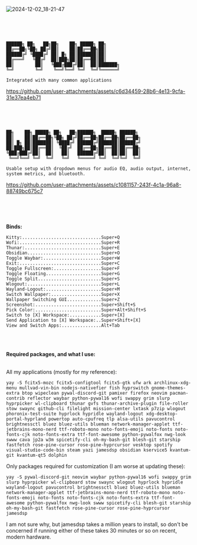 
![2024-12-02_18-21-47](https://github.com/user-attachments/assets/f23dc60a-cd08-4ec3-87f4-ded62490a13e)

<br />
<br />
<br />

```
██████╗ ██╗   ██╗██╗    ██╗ █████╗ ██╗     
██╔══██╗╚██╗ ██╔╝██║    ██║██╔══██╗██║     
██████╔╝ ╚████╔╝ ██║ █╗ ██║███████║██║     
██╔═══╝   ╚██╔╝  ██║███╗██║██╔══██║██║     
██║        ██║   ╚███╔███╔╝██║  ██║███████╗
╚═╝        ╚═╝    ╚══╝╚══╝ ╚═╝  ╚═╝╚══════╝

Integrated with many common applications
```


https://github.com/user-attachments/assets/c6d34459-28b6-4e13-9cfa-31e37ea4eb71



<br />
<br />
<br />

```
██╗    ██╗ █████╗ ██╗   ██╗██████╗  █████╗ ██████╗ 
██║    ██║██╔══██╗╚██╗ ██╔╝██╔══██╗██╔══██╗██╔══██╗
██║ █╗ ██║███████║ ╚████╔╝ ██████╔╝███████║██████╔╝
██║███╗██║██╔══██║  ╚██╔╝  ██╔══██╗██╔══██║██╔══██╗
╚███╔███╔╝██║  ██║   ██║   ██████╔╝██║  ██║██║  ██║
 ╚══╝╚══╝ ╚═╝  ╚═╝   ╚═╝   ╚═════╝ ╚═╝  ╚═╝╚═╝  ╚═╝
                                                   
Usable setup with dropdown menus for audio EQ, audio output, internet, system metrics, and bluetooth.
```

https://github.com/user-attachments/assets/c1081157-243f-4c1a-96a8-88749bc675c7


<br />
<br />
<br />

**Binds:**

```
Kitty:..............................Super+Q
Wofi:...............................Super+R
Thunar:.............................Super+E
Obsidian............................Super+O
Toggle Waybar:......................Super+W
Exit:...............................Super+C
Toggle Fullscreen:..................Super+F
Toggle Floating.....................Super+G
Toggle Split........................Super+S
Wlogout:............................Super+L
Wayland-Logout:.....................Super+M
Switch Wallpaper:...................Super+X
Wallpaper Switching GUI.............Super+Z
Screenshot:.........................Super+Shift+S
Pick Color:.........................Super+Alt+Shift+S
Switch to [X] Workspace:............Super+[X]
Send Application to [X] Workspace:..Super+Shift+[X]
View and Switch Apps:...............Alt+Tab
```

<br />
<br />

**Required packages, and what I use:**

<br />
All my applications (mostly for my reference):

```
yay -S fcitx5-mozc fcitx5-configtool fcitx5-gtk ufw ark archlinux-xdg-menu mullvad-vin-bin nodejs-nativefier fish hyprswitch gnome-themes-extra btop wipeclean pywal-discord-git pamixer firefox neovim pacman-contrib reflector waybar python-pywal16 wofi swappy grim slurp hyprpicker wl-clipboard thunar gvfs thunar-archive-plugin file-roller stow swaync github-cli filelight mission-center lxtask p7zip wlogout phoronix-test-suite hyprlock hypridle wayland-logout xdg-desktop-portal-hyprland powertop auto-cpufreq tlp alsa-utils pavucontrol brightnessctl bluez bluez-utils blueman network-manager-applet ttf-jetbrains-mono-nerd ttf-roboto-mono noto-fonts-emoji noto-fonts noto-fonts-cjk noto-fonts-extra ttf-font-awesome python-pywalfox nwg-look swww cava jp2a w3m spicetify-cli oh-my-bash-git blesh-git starship fastfetch rose-pine-cursor rose-pine-hyprcursor vesktop spotify visual-studio-code-bin steam yazi jamesdsp obsidian kservice5 kvantum-git kvantum-qt5 dolphin
```

Only packages required for customization (I am worse at updating these):

```
yay -S pywal-discord-git neovim waybar python-pywal16 wofi swappy grim slurp hyprpicker wl-clipboard stow swaync wlogout hyprlock hypridle wayland-logout pavucontrol brightnessctl bluez bluez-utils blueman network-manager-applet ttf-jetbrains-mono-nerd ttf-roboto-mono noto-fonts-emoji noto-fonts noto-fonts-cjk noto-fonts-extra ttf-font-awesome python-pywalfox nwg-look swww spicetify-cli blesh-git starship oh-my-bash-git fastfetch rose-pine-cursor rose-pine-hyprcursor jamesdsp
```

I am not sure why, but jamesdsp takes a million years to install, so don't be concerned if running either of these takes 30 minutes or so on recent, modern hardware.

